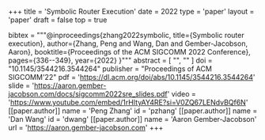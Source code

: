 +++
title = 'Symbolic Router Execution'
date = 2022
type = 'paper'
layout = 'paper'
draft = false
top = true

bibtex = """@inproceedings{zhang2022symbolic,
  title={Symbolic router execution},
  author={Zhang, Peng and Wang, Dan and Gember-Jacobson, Aaron},
  booktitle={Proceedings of the ACM SIGCOMM 2022 Conference},
  pages={336--349},
  year={2022}
}"""
abstract = [
    "",
    ""
]
doi = "10.1145/3544216.3544264"
publisher = "Proceedings of ACM SIGCOMM'22"
pdf = 'https://dl.acm.org/doi/abs/10.1145/3544216.3544264'
slide = 'https://aaron.gember-jacobson.com/docs/sigcomm2022sre_slides.pdf'
video = 'https://www.youtube.com/embed/1rHItyAY4RE?si=V0ZQ67LENdvBQf6N'
[[paper.author]]
    name = 'Peng Zhang'
    id = 'pzhang'
[[paper.author]]
    name = 'Dan Wang'
    id = 'dwang'
[[paper.author]]
    name = 'Aaron Gember-Jacobson'
    url = 'https://aaron.gember-jacobson.com'
+++
